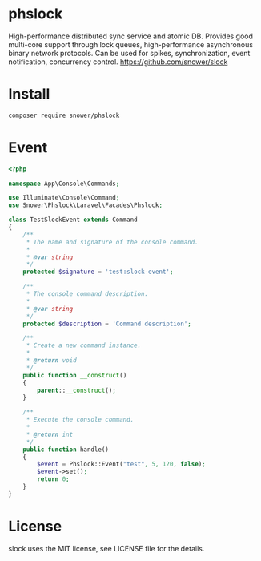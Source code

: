 # phslock

High-performance distributed sync service and atomic DB. Provides good multi-core support through lock queues, high-performance asynchronous binary network protocols. Can be used for spikes, synchronization, event notification, concurrency control. https://github.com/snower/slock

# Install

```bash
composer require snower/phslock
```

# Event

```php
<?php

namespace App\Console\Commands;

use Illuminate\Console\Command;
use Snower\Phslock\Laravel\Facades\Phslock;

class TestSlockEvent extends Command
{
    /**
     * The name and signature of the console command.
     *
     * @var string
     */
    protected $signature = 'test:slock-event';

    /**
     * The console command description.
     *
     * @var string
     */
    protected $description = 'Command description';

    /**
     * Create a new command instance.
     *
     * @return void
     */
    public function __construct()
    {
        parent::__construct();
    }

    /**
     * Execute the console command.
     *
     * @return int
     */
    public function handle()
    {
        $event = Phslock::Event("test", 5, 120, false);
        $event->set();
        return 0;
    }
}

```

# License

slock uses the MIT license, see LICENSE file for the details.